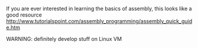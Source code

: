 If you are ever interested in learning the basics of assembly, this looks like a good resource
http://www.tutorialspoint.com/assembly_programming/assembly_quick_guide.htm

WARNING: definitely develop stuff on Linux VM

